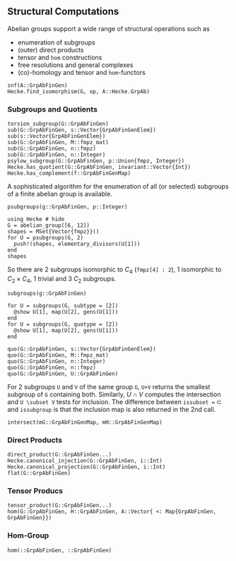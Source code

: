 ## Structural Computations
Abelian groups support a wide range of structural operations such as
 - enumeration of subgroups
 - (outer) direct products
 - tensor and `hom` constructions
 - free resolutions and general complexes
 - (co)-homology and tensor and `hom`-functors

```@docs
snf(A::GrpAbFinGen)
Hecke.find_isomorphism(G, op, A::Hecke.GrpAb)
```

### Subgroups and Quotients
```@docs
torsion_subgroup(G::GrpAbFinGen)
sub(G::GrpAbFinGen, s::Vector{GrpAbFinGenElem})
sub(s::Vector{GrpAbFinGenElem})
sub(G::GrpAbFinGen, M::fmpz_mat)
sub(G::GrpAbFinGen, n::fmpz)
sub(G::GrpAbFinGen, n::Integer)
psylow_subgroup(G::GrpAbFinGen, p::Union{fmpz, Integer})
Hecke.has_quotient(G::GrpAbFinGen, invariant::Vector{Int})
Hecke.has_complement(f::GrpAbFinGenMap)
```

A sophisticated algorithm for the enumeration of all (or selected) subgroups
of a finite abelian group is available.

```@docs
psubgroups(g::GrpAbFinGen, p::Integer)
```
```@repl subgroups
using Hecke # hide
G = abelian_group([6, 12])
shapes = MSet{Vector{fmpz}}()
for U = psubgroups(G, 2)
  push!(shapes, elementary_divisors(U[1]))
end
shapes
```
So there are $2$ subgroups isomorphic to $C_4$ (`fmpz[4] : 2`),
$1$ isomorphic to $C_2\times C_4$, 1 trivial and $3$ $C_2$ subgroups.

```@docs
subgroups(g::GrpAbFinGen)
```
```@repl subgroups
for U = subgroups(G, subtype = [2])
  @show U[1], map(U[2], gens(U[1]))
end
for U = subgroups(G, quotype = [2])
  @show U[1], map(U[2], gens(U[1]))
end
```

```@docs
quo(G::GrpAbFinGen, s::Vector{GrpAbFinGenElem})
quo(G::GrpAbFinGen, M::fmpz_mat)
quo(G::GrpAbFinGen, n::Integer)
quo(G::GrpAbFinGen, n::fmpz)
quo(G::GrpAbFinGen, U::GrpAbFinGen)
```

For 2 subgroups `U` and `V` of the same group `G`, `U+V` returns 
the smallest subgroup of `G` containing both. Similarly, $U\cap V$
computes the intersection and `U \subset V` tests for inclusion.
The difference between `issubset =` $\subset$ and
`issubgroup` is that the inclusion map is also returned in the 2nd call.

```@docs
intersect(mG::GrpAbFinGenMap, mH::GrpAbFinGenMap)
```

### Direct Products
```@docs
direct_product(G::GrpAbFinGen...)
Hecke.canonical_injection(G::GrpAbFinGen, i::Int)
Hecke.canonical_projection(G::GrpAbFinGen, i::Int)
flat(G::GrpAbFinGen)
```

### Tensor Producs
```@docs
tensor_product(G::GrpAbFinGen...)
hom(G::GrpAbFinGen, H::GrpAbFinGen, A::Vector{ <: Map{GrpAbFinGen, GrpAbFinGen}})
```

### Hom-Group
```@docs
hom(::GrpAbFinGen, ::GrpAbFinGen)
```

